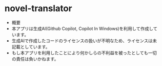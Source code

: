 # novel-translator
- 概要 
- 本アプリは生成AI(Github Copilot, Copilot In Windows)を利用して作成しています。
- 生成AIで作成したコードのライセンスの扱いが不明なため、ライセンスは未記載としています。
- もし本アプリを利用したことにより何かしらの不利益を被ったとしても一切の責任は負いかねます。